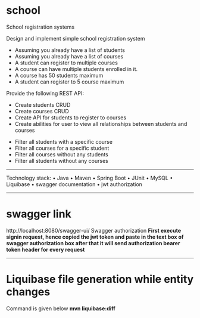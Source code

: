 # school
School registration systems

Design and implement simple school registration system
- Assuming you already have a list of students
- Assuming you already have a list of courses
- A student can register to multiple courses
- A course can have multiple students enrolled in it.
- A course has 50 students maximum
- A student can register to 5 course maximum

Provide the following REST API:
- Create students CRUD
- Create courses CRUD
- Create API for students to register to courses
- Create abilities for user to view all relationships between students and courses
+ Filter all students with a specific course
+ Filter all courses for a specific student
+ Filter all courses without any students
+ Filter all students without any courses
-----------------------------------------------------------------------

Technology stack:
• Java
• Maven
• Spring Boot
• JUnit
• MySQL
• Liquibase
• swagger documentation
• jwt authorization

-----------------------------------------------------------------------
# swagger link
http://localhost:8080/swagger-ui/
Swagger authorization
**First execute signin request, hence copied the jwt token and paste in the text box of swagger authorization box
after that it will send authorization bearer token header for every request**


-----------------------------------------------------------------------
# Liquibase file generation while entity changes
Command is given below
**mvn liquibase:diff**



